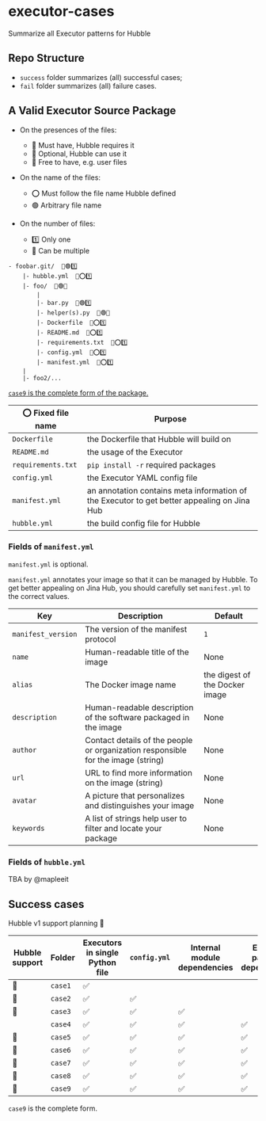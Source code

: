 # executor-cases

Summarize all Executor patterns for Hubble

## Repo Structure

- `success` folder summarizes (all) successful cases;
- `fail` folder summarizes (all) failure cases.

## A Valid Executor Source Package

- On the presences of the files:
    - 💠 Must have, Hubble requires it
    - 🔸 Optional, Hubble can use it
    - 🔹 Free to have, e.g. user files

- On the name of the files:
    - ⭕ Must follow the file name Hubble defined
    - 🟢 Arbitrary file name

- On the number of files:
    - 1️⃣ Only one
    - 🔢 Can be multiple

```text
- foobar.git/  🔸🟢1️⃣
    |- hubble.yml  🔸⭕1️⃣
    |- foo/  💠🟢️🔢
        |
        |- bar.py  💠🟢1️⃣
        |- helper(s).py  🔹🟢🔢
        |- Dockerfile  🔸⭕1️⃣
        |- README.md  🔸⭕1️⃣
        |- requirements.txt  🔸⭕1️⃣
        |- config.yml  🔸⭕1️⃣
        |- manifest.yml  🔸⭕1️⃣
    |
    |- foo2/...
```

[`case9` is the complete form of the package.](success/case9)

| ⭕ Fixed file name | Purpose |
| --- | --- |
| `Dockerfile` | the Dockerfile that Hubble will build on |
| `README.md` | the usage of the Executor |
| `requirements.txt` | `pip install -r` required packages |
| `config.yml` | the Executor YAML config file |
| `manifest.yml` | an annotation contains meta information of the Executor to get better appealing on Jina Hub |
| `hubble.yml` | the build config file for Hubble |

### Fields of `manifest.yml`

`manifest.yml` is optional.

`manifest.yml` annotates your image so that it can be managed by Hubble. To get better appealing on Jina Hub, you should
carefully set `manifest.yml` to the correct values.

| Key | Description | Default |
| --- | --- | --- |
| `manifest_version` | The version of the manifest protocol | `1` |
| `name` | Human-readable title of the image | None |
| `alias` | The Docker image name  | the digest of the Docker image |
| `description` | Human-readable description of the software packaged in the image | None |
| `author` | Contact details of the people or organization responsible for the image (string) | None |
| `url` | URL to find more information on the image (string) | None |
| `avatar` | A picture that personalizes and distinguishes your image | None |
| `keywords` | A list of strings help user to filter and locate your package  | None | 

### Fields of `hubble.yml`

TBA by @mapleeit

## Success cases

Hubble v1 support planning 💜

Hubble support | Folder | Executors in single Python file | `config.yml` |  Internal module dependencies | External package dependencies | `requirements.txt` with `jina` | `requirements.txt` | `Dockerfile` | `manifest.yml` | `README.md` |
| --- | --- | --- | --- | --- | --- | --- | --- |--- |--- |--- |
| 💜 | `case1` |  ✅ |
| 💜 | `case2` |  ✅ | ✅ |
| 💜 | `case3` |  ✅ | ✅ |✅ |
|   | `case4` |  ✅ | ✅ |✅ |✅ |
| 💜 | `case5` |  ✅ | ✅ |✅ |✅ |✅ |
| 💜 | `case6` |  ✅ | ✅ |✅ |✅ |✅ |✅ |
| 💜 | `case7` | ✅ | ✅ |✅ |✅ |✅ |✅ |✅ |
| 💜 | `case8` | ✅ | ✅ |✅ |✅ |✅ |✅ |✅ |✅ |
| 💜 | `case9` | ✅ | ✅ |✅ |✅ |✅ |✅ |✅ |✅ |✅ |

`case9` is the complete form.